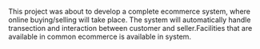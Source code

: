 This project was about to develop a complete ecommerce system, where online buying/selling will take place. The system will automatically handle transection and interaction between customer and seller.Facilities that are available in common ecommerce is available in system.


